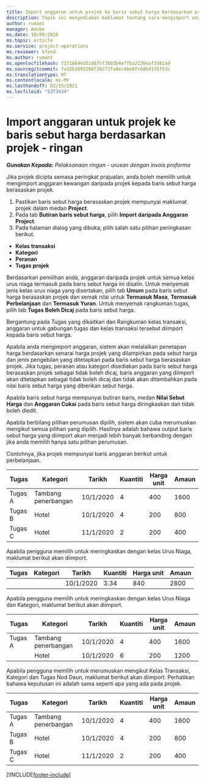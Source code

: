 ```yaml
---
title: Import anggaran untuk projek ke baris sebut harga berdasarkan projek - ringan
description: Topik ini menyediakan maklumat tentang cara mengimport anggaran daripada projek kepada baris sebut harga.
author: rumant
manager: Annbe
ms.date: 10/09/2020
ms.topic: article
ms.service: project-operations
ms.reviewer: kfend
ms.author: rumant
ms.openlocfilehash: f3f18644a51d87cf3bb5b4effba2236eaf3d81a9
ms.sourcegitcommit: fa32b1893286f20271fa4ec4be8fc68bd135f53c
ms.translationtype: HT
ms.contentlocale: ms-MY
ms.lasthandoff: 02/15/2021
ms.locfileid: "5273434"
---
```

# <a name="import-estimates-for-a-project-to-a-project-based-quote-line---lite"></a>Import anggaran untuk projek ke baris sebut harga berdasarkan projek - ringan

_**Gunakan Kepada:** Pelaksanaan ringan - urusan dengan invois proforma_

Jika projek dicipta semasa peringkat prajualan, anda boleh memilih untuk mengimport anggaran kewangan daripada projek kepada baris sebut harga berasaskan projek.

1. Pastikan baris sebut harga berasaskan projek mempunyai maklumat projek dalam medan **Project**.
2. Pada tab **Butiran baris sebut harga**, pilih **Import daripada Anggaran Project**.
3. Pada halaman dialog yang dibuka, pilih salah satu pilihan peringkasan berikut.

  - **Kelas transaksi**
  - **Kategori**
  - **Peranan** 
  - **Tugas projek**

Berdasarkan pemilihan anda, anggaran daripada projek untuk semua kelas urus niaga termasuk pada baris sebut harga ini disalin. Untuk menyemak jenis kelas urus niaga yang disertakan, pilih tab **Umum** pada baris sebut harga berasaskan projek dan semak nilai untuk **Termasuk Masa**, **Termasuk Perbelanjaan** dan **Termasuk Yuran**.  Untuk menyemak rangkuman tugas, pilih tab **Tugas Boleh Dicaj** pada baris sebut harga.

Bergantung pada Tugas yang dikaitkan dan Rangkuman kelas transaksi, anggaran untuk gabungan tugas dan kelas transaksi tersebut diimport kepada baris sebut harga.

Apabila anda mengimport anggaran, sistem akan melalaikan penetapan harga berdasarkan senarai harga projek yang dilampirkan pada sebut harga dan jenis pengebilan yang ditetapkan pada baris sebut harga berasaskan projek. Jika tugas, peranan atau kategori disediakan pada baris sebut harga berasaskan projek sebagai tidak boleh dicaj, baris anggaran yang diimport akan ditetapkan sebagai tidak boleh dicaj dan tidak akan ditambahkan pada nilai baris sebut harga yang diberikan sebut harga.

Apabila baris sebut harga mempunyai butiran baris, medan **Nilai Sebut Harga** dan **Anggaran Cukai** pada baris sebut harga diringkaskan dan tidak boleh diedit.

Apabila berbilang pilihan perumusan dipilih, sistem akan cuba merumuskan mengikut semua pilihan yang dipilih. Hasilnya adalah bahawa output baris sebut harga yang diimport akan menjadi lebih banyak berbanding dengan jika anda memilih hanya satu pilihan perumusan.

Contohnya, jika projek mempunyai baris anggaran berikut untuk perbelanjaan.

| Tugas | Kategori | Tarikh | Kuantiti | Harga unit | Amaun |
| --- | --- | --- | --- | --- | --- |
| Tugas A | Tambang penerbangan | 10/1/2020 | 4 | 400 | 1600 |
| Tugas B | Hotel | 10/1/2020 | 4 | 200 | 800 |
| Tugas C | Hotel | 11/1/2020 | 2 | 200 | 400 |

Apabila pengguna memilih untuk meringkaskan dengan kelas Urus Niaga, maklumat berikut akan diimport.

| Tugas | Kategori | Tarikh | Kuantiti | Harga unit | Amaun |
| --- | --- | --- | --- | --- | --- |
|||10/1/2020 | 3.34 | 840 | 2800 |

Apabila pengguna memilih untuk meringkaskan dengan kelas Urus Niaga dan Kategori, maklumat berikut akan diimport.

| Tugas | Kategori | Tarikh | Kuantiti | Harga unit | Amaun |
| --- | --- | --- | --- | --- | --- |
| Tugas A | Tambang penerbangan | 10/1/2020 | 4 | 400 | 1600 |
| | Hotel | 10/1/2020 | 6 | 200 | 1200 |

Apabila pengguna memilih untuk merumuskan mengikut Kelas Transaksi, Kategori dan Tugas Nod Daun, maklumat berikut akan diimport. Perhatikan bahawa keputusan ini adalah sama seperti apa yang ada pada projek.

| Tugas | Kategori | Tarikh | Kuantiti | Harga unit | Amaun |
| --- | --- | --- | --- | --- | --- |
| Tugas A | Tambang penerbangan | 10/1/2020 | 4 | 400 | 1600 |
| Tugas B | Hotel | 10/1/2020 | 4 | 200 | 800 |
| Tugas C | Hotel | 11/1/2020 | 2 | 200 | 400 |


[!INCLUDE[footer-include](../../includes/footer-banner.md)]